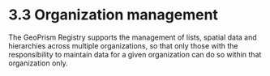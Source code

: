 # 3.3 Organization management

The GeoPrism Registry supports the management of lists, spatial data and hierarchies across multiple organizations, so that only those with the responsibility to maintain data for a given organization can do so within that organization only.
